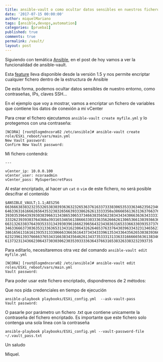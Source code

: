 ```yaml
---
title: ansible-vault o como ocultar datos sensibles en nuestros ficheros Ansible
date: '2017-07-15 00:00:00'
author: miquelMariano
tags: [ansible,devops,automation]
categories: [prueba1]
published: true
comments: true
permalink: /vault/
layout: post
---
```


Siguiendo con temática [Ansible](https://miquelmariano.github.io/tags/#ansible), en el post de hoy vamos a ver la funcionalidad de ansible-vault.

Esta [feature](http://docs.ansible.com/ansible/playbooks_vault.html#id4) lleva disponible desde la versión 1.5 y nos permite encriptar cualquier fichero dentro de la estructura de Ansible

De esta forma, podemos ocultar datos sensibles de nuestro entorno, como contraseñas, IPs, claves SSH...

En el ejemplo que voy a mostrar, vamos a encriptar un fichero de variables que contiene los datos de conexión a mi vCenter

Para crear el fichero ejecutamos `ansible-vault create myfile.yml` y lo protegemos con una contraseña:

```
[NCORA] [root@logmdncora02 /etc/ansible]# ansible-vault create role/ESXi_reboot/vars/main.yml
New Vault password:
Confirm New Vault password:
```

Mi fichero contendrá:

```
---

vCenter_ip: 10.0.0.100
vCenter_user: ncoraadmin
vCenter_pass: MySuperSecretPass
```

Al estar encriptado, al hacer un `cat` o `vim` de este fichero, no será posible descifrar el contenido

```
$ANSIBLE_VAULT;1.1;AES256
66366638383232353265383039363632326536376163373338306535333634623562346631383266
6463363161666265643532383265663933386262613333350a386665613631363766376532663863
39303539643939303839663134386530653734663835656238343434306636363433333337353962
3332623939303764360a393165346561386663303336356266626130653661303936636334353439
66313263383764393533313439303961666239656432343836316533366330393537376238633864
34633666373036353133636531343162306432626465376337643039633432313465623565333362
38616561316161393531333066633663616437343433396135343364356265303839366664626365
62323961393766663765343166383435646261343735333131336331666665636138346233393132
61373231343662306437303030623035393333636437663165383263383232393735
```

Para editarlo, necesitaremos otra vez del comando `ansible-vault edit myfile.yml`

```
[NCORA] [root@logmdncora02 /etc/ansible]# ansible-vault edit roles/ESXi_reboot/vars/main.yml
Vault password:
```

Para poder usar este fichero encriptado, dispondremos de 2 métodos:

Que nos pida credenciales en tiempo de ejecución

```
ansible-playbook playbooks/ESXi_config.yml  --ask-vault-pass
Vault password:
```

O pasarle por parámetro un fichero .txt que contiene unicamente la contraseña del fichero encriptado. Es importante que este fichero solo contenga una sola linea con la contraseña

```
ansible-playbook playbooks/ESXi_config.yml --vault-password-file ~/.vault_pass.txt
```

Un saludo

Miquel.